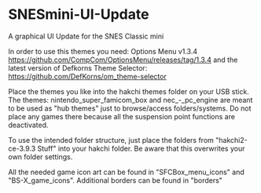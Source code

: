 # SNESmini-UI-Update
A graphical UI Update for the SNES Classic mini

In order to use this themes you need:
Options Menu v1.3.4
https://github.com/CompCom/OptionsMenu/releases/tag/1.3.4
and the latest version of Defkorns Theme Selector:
https://github.com/DefKorns/om_theme-selector

Place the themes you like into the hakchi themes folder on your USB stick.
The themes:
nintendo_super_famicom_box and nec_-_pc_engine
are meant to be used as "hub themes" just to browse/access folders/systems.
Do not place any games there because all the suspension point functions are deactivated.

To use the intended folder structure, just place the folders from "hakchi2-ce-3.9.3 Stuff" into your hakchi folder.
Be aware that this overwrites your own folder settings.

All the needed game icon art can be found in "SFCBox_menu_icons" and "BS-X_game_icons".
Additional borders can be found in "borders"



